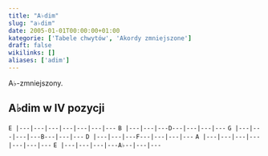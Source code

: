 ```yaml
---
title: "A♭dim"
slug: "a♭dim"
date: 2005-01-01T00:00:00+01:00
kategorie: ['Tabele chwytów', 'Akordy zmniejszone']
draft: false
wikilinks: []
aliases: ['adim']
---
```

A♭-zmniejszony.

## A♭dim w IV pozycji

`E |---|---|---|---|---|---|---`
`B |---|---|---D---|---|---|---`
`G |---|---|---|---B---|---|---`
`D |---|---|---F---|---|---|---`
`A |---|---|---|---|---|---|---`
`E |---|---|---|---A♭--|---|---`


